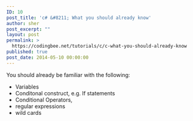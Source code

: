```yaml
---
ID: 10
post_title: 'c# &#8211; What you should already know'
author: sher
post_excerpt: ""
layout: post
permalink: >
  https://codingbee.net/tutorials/c/c-what-you-should-already-know
published: true
post_date: 2014-05-10 00:00:00
---
```

You should already be familiar with the following:
<ul>
	<li>Variables</li>
	<li>Conditonal construct, e.g. If statements</li>
	<li>Conditional Operators,</li>
	<li>regular expressions</li>
	<li>wild cards</li>
</ul>